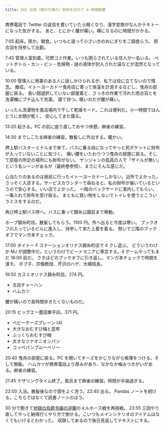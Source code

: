 ```yaml
---
title: 282 日目（雨のち晴れ）財布を忘れて 4 時間放置
---
```


携帯電話で Twitter の返信を書いていたら眠くなり、漢字変換がなんかテキトーになった気がする。
あと、とにかく腰が痛い。横になるのに時間がかかる。

7:05 起床。雨か。朝食。いつもと違って小さい方のおにぎりを二個食らう。
雨合羽を持参して出勤。

7:45 管理人室到着。可燃ゴミ作業。いつも困らされている住人が一名いる。
ペットボトル・カン・ビン・危険物・謎の液体が封入された袋などが混然となっている。

10:00 管理人に用事のある人に話しかけられるが、私では役に立てないので残念。
撤収。イトーヨーカドー曳舟店に寄って体温を計測するなどし、曳舟の部屋に戻る。
長い間選択していない部屋着と、さっきの作業で汚れた雨合羽とを洗濯機にブチ込んで洗濯。
寝て待つ。眠いのだが腰が痛い。

いったん洗濯物を風呂場内で干して乾燥モード。これは便利だ。小一時間でほんとうに衣類が乾く。
安心してまた寝る。

13:20 起きる。PC の前に座り直しておやつ休憩。麻雀の練習。

14:30 までしこたま麻雀の練習。散髪しに外出する。暖かい。

押上駅バスターミナルまで来て、バスに乗る段になってやっと尻ポケットに財布が入っていないことに気づく。
痛い腰をいたわりつつ曳舟の部屋に戻る。そして部屋の所定の場所にも財布がない。
ヤンジャンの孤高の人で「ザイルが無い」という名シーンがあるが（最終巻参照）、まさにそんな感じだ。

心当たりのあるのは昼前に行ったイトーヨーカドーしかない。近所でよかった。
さっそく入店する。サービスカウンターで尋ねると、私の財布が届いているというので安心する。いい店でよかった。
一階のバックヤードに案内してもらい、一筆入れて財布を受け取る。
まともに買い物をしないでトイレを使うとこういうミスをするのだ。

再び押上駅バス停へ。バスに乗って錦糸公園前まで移動。

ホープ錦糸町店。散髪してもらう。1100 円。外へ出ると今度は寒い。
ブックオフの入っているビルに進入し、持参して来た上着を着る。
勢いで三階のブックオフでマンガ本チェック。

17:00 タイトー F ステーションオリナス錦糸町店で 4 クレ遊ぶ。
どういうわけか MJ が調整中だ。というわけでビートマニアに専念する。4 ゲームやってもまだ 18:00 前だ。
さきほどのブックオフに引き返し、マンガ本チェックで時間を潰す。
ポプ子、宗像教授、芹沢のハゲ、大槻班長。

19:50 カスミオリナス錦糸町店。274 円。

* 五目チャーハン
* ハムカツ

腰が痛いので長時間歩きたくないものだ。

20:15 ビッグエー墨田業平店。371 円。

* ベビーチーズプレーン (4)
* 大きなおむすび梅と昆布
* ふっくらおむすび梅
* 大きなツナオニオンパン
* コッペパンブルーベリー

20:40 曳舟の部屋に戻る。PC を開いてチーズをかじりながら帳簿をつける。そして晩飯。
ハムカツが携帯電話より厚みがあり、なかなか噛みつきがいがある。麻雀の練習。

21:45 テザリングタイム終了。風呂まで麻雀の練習。時間が半端過ぎる。

22:00 入浴。散髪後なので頭をよく洗う。22:40 出る。
Pandas ノートを続ける。こちらではなくて読書ノートのほう。

30 分で飽きて[地獄の伯爵令嬢の逆襲][bshf21]のメルホース戦を再挑戦。
23:55 三回やり直してやっと納得行くやり方で倒せる。こいつもメインシナリオのアイテムはなくてもいけるとわかった。
収録してあるので後日見返してテキストにする。

[bshf21]: https://www.freem.ne.jp/win/game/24805
